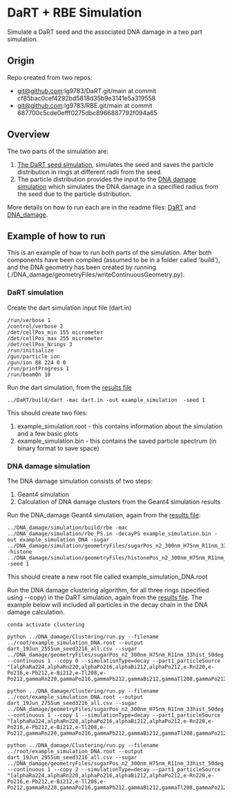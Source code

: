 # DaRT + RBE Simulation

Simulate a DaRT seed and the associated DNA damage in a two part simulation.

## Origin
Repo created from two repos:
  - git@github.com:lg9783/DaRT.git/main at commit cf85bac0cef4292bd5818d35b9e3141e5a319558 
  - git@github.com:lg9783/RBE.git/main at commit 687700c5cde0efff0275dbc8966887792f094a65

## Overview
The two parts of the simulation are:

1. [The DaRT seed simulation](./DaRT), simulates the seed and saves the particle distribution in rings at different radii from the seed.
1. The particle distribution provides the input to the [DNA damage simulation](./DNA_damage) which simulates the DNA damage in a specified radius from the seed due to the particle distribution.

More details on how to run each are in the readme files: [DaRT](./DaRT/README.md) and [DNA_damage](./DNA_damage/README.md).

## Example of how to run
This is an example of how to run both parts of the simulation. After both components have been compiled (assumed to be in a folder called 'build'), and the DNA geometry has been created by running (./DNA_damage/geometryFiles/writeContinuousGeometry.py).

### DaRT simulation

Create the dart simulation input file (dart.in)
```
/run/verbose 1
/control/verbose 2
/det/cellPos_min 155 micrometer
/det/cellPos_max 255 micrometer
/det/cellPos_Nrings 3
/run/initialize
/gun/particle ion
/gun/ion 88 224 0 0
/run/printProgress 1
/run/beamOn 10
```

Run the dart simulation, from the [results file](results)
```
../DaRT/build/dart -mac dart.in -out example_simulation  -seed 1
```

This should create two files:
1. example_simulation.root - this contains information about the simulation and a few basic plots
1. example_simulation.bin - this contains the saved particle spectrum (in binary format to save space)

### DNA damage simulation

The DNA damage simulation consists of two steps:
1. Geant4 simulation
2. Calculation of DNA damage clusters from the Geant4 simulation results

Run the DNA_damage Geant4 simulation, again from the [results file](results):
```
../DNA_damage/simulation/build/rbe -mac ../DNA_damage/simulation/rbe_PS.in -decayPS example_simulation.bin -out example_simulation_DNA -sugar ../DNA_damage/simulation/geometryFiles/sugarPos_n2_300nm_H75nm_R11nm_33hist_50deg.bin -histone ../DNA_damage/simulation/geometryFiles/histonePos_n2_300nm_H75nm_R11nm_33hist_50deg.bin -seed 1 
```
This should create a new root file called example_simulation_DNA.root

Run the DNA damage clustering algorithm, for all three rings (specified using --copy) in the DaRT simulation, again from the [results file](results). The example below will included all particles in the decay chain in the DNA damage calculation.

```
conda activate clustering

python ../DNA_damage/Clustering/run.py --filename ../root/example_simulation_DNA.root --output dart_19Jun_2555um_seed3216_all.csv --sugar ../DNA_damage/geometryFiles/sugarPos_n2_300nm_H75nm_R11nm_33hist_50deg.bin --continuous 1 --copy 0 --simulationType=decay --part1_particleSource "[alphaRa224,alphaRn220,alphaPo216,alphaBi212,alphaPo212,e-Rn220,e-Po216,e-Pb212,e-Bi212,e-Tl208,e-Po212,gammaRn220,gammaPo216,gammaPb212,gammaBi212,gammaTl208,gammaPo212]"
 
python ../DNA_damage/Clustering/run.py --filename ../root/example_simulation_DNA.root --output dart_19Jun_2755um_seed3216_all.csv --sugar ../DNA_damage/geometryFiles/sugarPos_n2_300nm_H75nm_R11nm_33hist_50deg.bin --continuous 1 --copy 1 --simulationType=decay --part1_particleSource "[alphaRa224,alphaRn220,alphaPo216,alphaBi212,alphaPo212,e-Rn220,e-Po216,e-Pb212,e-Bi212,e-Tl208,e-Po212,gammaRn220,gammaPo216,gammaPb212,gammaBi212,gammaTl208,gammaPo212]"
 
python ../DNA_damage/Clustering/run.py --filename ../root/example_simulation_DNA.root --output dart_19Jun_2955um_seed3216_all.csv --sugar ../DNA_damage/geometryFiles/sugarPos_n2_300nm_H75nm_R11nm_33hist_50deg.bin --continuous 1 --copy 2 --simulationType=decay --part1_particleSource "[alphaRa224,alphaRn220,alphaPo216,alphaBi212,alphaPo212,e-Rn220,e-Po216,e-Pb212,e-Bi212,e-Tl208,e-Po212,gammaRn220,gammaPo216,gammaPb212,gammaBi212,gammaTl208,gammaPo212]"
```